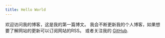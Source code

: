 ```yaml
---
title: Hello World
---
```

欢迎访问我的博客，这是我的第一篇博文。
我会不断更新我的个人博客，如果想要了解网站的更新可以订阅网站的RSS。
或者关注我的 [GitHub](https://github.com/iamstephenfang).



